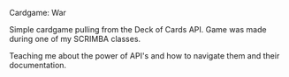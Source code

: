 Cardgame: War

Simple cardgame pulling from the Deck of Cards API.
Game was made during one of my SCRIMBA classes.

Teaching me about the power of API's and how to navigate them and their documentation.
